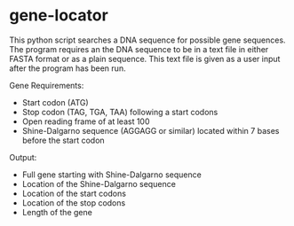 # gene-locator

This python script searches a DNA sequence for possible gene sequences.
The program requires an the DNA sequence to be in a text file in either FASTA format or as a plain sequence.
This text file is given as a user input after the program has been run.

Gene Requirements:
- Start codon (ATG)
- Stop codon (TAG, TGA, TAA) following a start codons
- Open reading frame of at least 100
- Shine-Dalgarno sequence (AGGAGG or similar) located within 7 bases before the start codon

Output:
- Full gene starting with Shine-Dalgarno sequence
- Location of the Shine-Dalgarno sequence
- Location of the start codons
- Location of the stop codons
- Length of the gene


